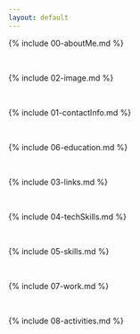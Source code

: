 ```yaml
---
layout: default
---
```


{% include 00-aboutMe.md %}

<br>

{% include 02-image.md %}

<br>

{% include 01-contactInfo.md %}

<br>

{% include 06-education.md %}

<br>

{% include 03-links.md %}

<br>

{% include 04-techSkills.md %}

<br>

{% include 05-skills.md %}

<br>

{% include 07-work.md %}

<br>

{% include 08-activities.md %}

